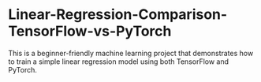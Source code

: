 # Linear-Regression-Comparison-TensorFlow-vs-PyTorch
This is a beginner-friendly machine learning project that demonstrates how to train a simple linear regression model using both TensorFlow and PyTorch.
